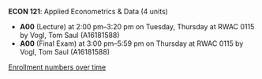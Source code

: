 **ECON 121**: Applied Econometrics & Data (4 units)

- **A00** (Lecture) at 2:00 pm–3:20 pm on Tuesday, Thursday at RWAC 0115 by Vogl, Tom Saul (A16181588)
- **A00** (Final Exam) at 3:00 pm–5:59 pm on Thursday at RWAC 0115 by Vogl, Tom Saul (A16181588)

[Enrollment numbers over time](./ECON121.tsv)
